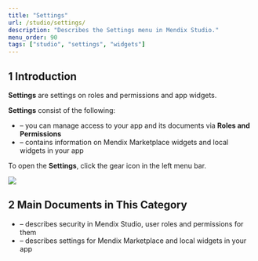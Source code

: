```yaml
---
title: "Settings"
url: /studio/settings/
description: "Describes the Settings menu in Mendix Studio."
menu_order: 90
tags: ["studio", "settings", "widgets"]
---
```


## 1 Introduction

**Settings** are settings on roles and permissions and app widgets. 

**Settings** consist of the following:

*  – you can manage access to your app and its documents via **Roles and Permissions**
*  – contains information on Mendix Marketplace widgets and local widgets in your app

To open the **Settings**, click the gear icon in the left menu bar.

![](/attachments/studio/settings/settings-icon.png)

## 2 Main Documents in This Category

*  – describes security in Mendix Studio, user roles and permissions for them
*  – describes settings for Mendix Marketplace and local widgets in your app
